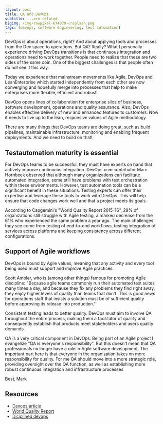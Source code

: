 ```yaml
---
layout: post
title: QA and DevOps
subtitle: ...are related
bigimg: /img/rawpixel-674079-unsplash.png
tags: [devops, software engineering, test automation]
---
```


DevOps is about operations, right? And about applying tools and processes from the Dev space to operations. But QA? Really? What I personally experience driving DevOps transitions is that continuous integration and operations need to work together. People need to realize that these are two sides of the same coin. One of the biggest challenges is that people often do not see it this way.

Today we experience that mainstream movements like Agile, DevOps and LeanEnterprise which started independently from each other are now converging and hopefully merge into processes that help to make enterprises more flexible, efficient and robust.

DevOps opens lines of collaboration for enterprise silos of business, software development, operations and quality assurance. Also, DevOps enables effective delivery of new and enhanced features to customers. Now it needs to live up to the lean, responsive values of Agile methodology.

There are many things that DevOps teams are doing great, such as build pipelines, maintainable infrastructure, monitoring and enabling frequent deployments. And we need to build on that!


## Testautomation maturity is essential

For DevOps teams to be successful, they must have experts on hand that actively improve continuous integration. DevOps.com contributor Marc Hornbeek observed that although many organizations can facilitate automated integration, some still have problems with test orchestration within these environments. However, test automation tools can be a significant benefit in these situations. Testing experts can offer their expertise and leverage these tools to work with DevOps. This will help ensure that code changes work well and that a project meets its goals.

According to Capgemini's "World Quality Report 2015-16", 29% of organizations still struggle with Agile testing, a marked decrease from the 61% who experienced the same problem a year ago. The main challenges they see come from testing of end-to-end workflows, testing integration of services across platforms and keeping consistency across different configurations.


## Support of Agile workflows

DevOps is bound by Agile values, meaning that any activity and every tool being used must support and improve Agile practices.

Scott Ambler, who is (among other things) famous for promoting Agile discipline: "Because agile teams commonly run their automated test suites many times a day, and because they fix any problems they find right away, they enjoy higher levels of quality than teams that don't. This is good news for operations staff that insists a solution must be of sufficient quality before approving its release into production."

Consistent testing leads to better quality. DevOps must aim to involve QA throughout the entire process, making them a facilitator of quality and consequently establish that products meet stakeholders and users quality demands.

QA is a very critical component in DevOps. Being part of an Agile project I evangelize "QA is everyone's responsibility". But this doesn't mean that QA professionals no longer have a role in Agile software development. The important part here is that everyone in the organization takes on more responsibility for quality. For me QA should move into a more strategic role, providing oversight over the QA function, as well as establishing more robust continuous integration and infrastructure processes.


Best,
Mark


## Resources

* [Devops article](http://devops.com/author/marc-hornbeek/)
* [World Quality Report](https://www.capgemini.com/thought-leadership/world-quality-report-2015-16)
* [Diciplined devops](http://www.disciplinedagiledelivery.com/why-disciplined-devops/)
